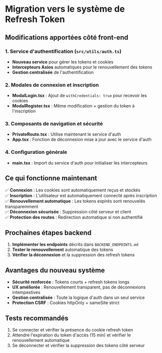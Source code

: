 # Migration vers le système de Refresh Token

## Modifications apportées côté front-end

### 1. Service d'authentification (`src/utils/auth.ts`)
- **Nouveau service** pour gérer les tokens et cookies
- **Intercepteurs Axios** automatiques pour le renouvellement des tokens
- **Gestion centralisée** de l'authentification

### 2. Modales de connexion et inscription
- **ModalLogin.tsx** : Ajout de `withCredentials: true` pour recevoir les cookies
- **ModalRegister.tsx** : Même modification + gestion du token à l'inscription

### 3. Composants de navigation et sécurité
- **PrivateRoute.tsx** : Utilise maintenant le service d'auth
- **App.tsx** : Fonction de déconnexion mise à jour avec le service d'auth

### 4. Configuration générale
- **main.tsx** : Import du service d'auth pour initialiser les intercepteurs

## Ce qui fonctionne maintenant

✅ **Connexion** : Les cookies sont automatiquement reçus et stockés  
✅ **Inscription** : L'utilisateur est automatiquement connecté après inscription  
✅ **Renouvellement automatique** : Les tokens expirés sont renouvelés transparemment  
✅ **Déconnexion sécurisée** : Suppression côté serveur et client  
✅ **Protection des routes** : Redirection automatique si non authentifié  

## Prochaines étapes backend

1. **Implémenter les endpoints** décrits dans `BACKEND_ENDPOINTS.md`
2. **Tester le renouvellement** automatique des tokens
3. **Vérifier la déconnexion** et la suppression des refresh tokens

## Avantages du nouveau système

- **Sécurité renforcée** : Tokens courts + refresh tokens longs
- **UX améliorée** : Renouvellement transparent, pas de déconnexions intempestives
- **Gestion centralisée** : Toute la logique d'auth dans un seul service
- **Protection CSRF** : Cookies httpOnly + sameSite strict

## Tests recommandés

1. Se connecter et vérifier la présence du cookie refresh token
2. Attendre l'expiration du token d'accès (15 min) et vérifier le renouvellement automatique
3. Se déconnecter et vérifier la suppression des tokens côté serveur

